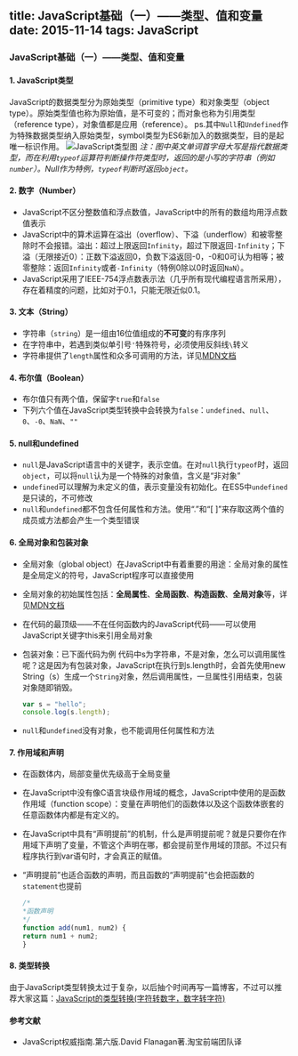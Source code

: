 title: JavaScript基础（一）——类型、值和变量
date: 2015-11-14
tags: JavaScript
---

### JavaScript基础（一）——类型、值和变量

#### 1. JavaScript类型
JavaScript的数据类型分为原始类型（primitive type）和对象类型（object type）。原始类型值也称为原始值，是不可变的；而对象也称为引用类型（reference type），对象值都是应用（reference）。
ps.其中`Null`和`Undefined`作为特殊数据类型纳入原始类型，symbol类型为ES6新加入的数据类型，目的是起唯一标识作用。
![JavaScript类型图](http://img1.ph.126.net/oPvQlzGFa4ximJvx9AdVhQ==/6631366832863549264.png)
*注：图中英文单词首字母大写是指代数据类型，而在利用`typeof`运算符判断操作符类型时，返回的是小写的字符串（例如`number`）。Null作为特例，`typeof`判断时返回`object`。*

#### 2. 数字（Number）
- JavaScript不区分整数值和浮点数值，JavaScript中的所有的数组均用浮点数值表示
- JavaScript中的算术运算在溢出（overflow）、下溢（underflow）和被零整除时不会报错。溢出：超过上限返回`Infinity`，超过下限返回`-Infinity`；下溢（无限接近0）：正数下溢返回0，负数下溢返回-0，-0和0可认为相等；被零整除：返回`Infinity`或者`-Infinity`（特例0除以0时返回`NaN`）。
- JavaScript采用了IEEE-754浮点数表示法（几乎所有现代编程语言所采用），存在着精度的问题，比如对于0.1，只能无限近似0.1。

#### 3. 文本（String）
- 字符串（`string`）是一组由16位值组成的**不可变**的有序序列
- 在字符串中，若遇到类似单引号`'`特殊符号，必须使用反斜线`\`转义
- 字符串提供了`length`属性和众多可调用的方法，详见[MDN文档](https://developer.mozilla.org/zh-CN/docs/Web/JavaScript/Reference/Global_Objects/String)

#### 4. 布尔值（Boolean）
- 布尔值只有两个值，保留字`true`和`false`
- 下列六个值在JavaScript类型转换中会转换为`false`：`undefined`、`null`、`0`、`-0`、`NaN`、`""`

#### 5. null和undefined
- `null`是JavaScript语言中的关键字，表示空值。在对`null`执行`typeof`时，返回`object`，可以将`null`认为是一个特殊的对象值，含义是“非对象”
- `undefined`可以理解为未定义的值，表示变量没有初始化。在ES5中`undefined`是只读的，不可修改
- `null`和`undefined`都不包含任何属性和方法。使用“.”和“[ ]”来存取这两个值的成员或方法都会产生一个类型错误

#### 6. 全局对象和包装对象
- 全局对象（global object）在JavaScript中有着重要的用途：全局对象的属性是全局定义的符号，JavaScript程序可以直接使用
- 全局对象的初始属性包括：**全局属性**、**全局函数**、**构造函数**、**全局对象**等，详见[MDN文档](https://developer.mozilla.org/zh-CN/docs/Web/JavaScript/Reference)
- 在代码的最顶级——不在任何函数内的JavaScript代码——可以使用JavaScript关键字this来引用全局对象
- 包装对象：已下面代码为例
	代码中s为字符串，不是对象，怎么可以调用属性呢？这是因为有包装对象，JavaScript在执行到s.length时，会首先使用new String（s）生成一个`String`对象，然后调用属性，一旦属性引用结束，包装对象随即销毁。
	
	```javascript
	var s = "hello";
	console.log(s.length);
	```

- `null`和`undefined`没有对象，也不能调用任何属性和方法

#### 7. 作用域和声明
- 在函数体内，局部变量优先级高于全局变量
- 在JavaScript中没有像C语言块级作用域的概念，JavaScript中使用的是函数作用域（function scope）：变量在声明他们的函数体以及这个函数体嵌套的任意函数体内都是有定义的。
- 在JavaScript中具有“声明提前”的机制，什么是声明提前呢？就是只要你在作用域下声明了变量，不管这个声明在哪，都会提前至作用域的顶部。不过只有程序执行到var语句时，才会真正的赋值。
- “声明提前”也适合函数的声明，而且函数的“声明提前”也会把函数的`statement`也提前

	```javascript
	/*
	*函数声明
	*/
	function add(num1, num2) {
	return num1 + num2;
	}
	```

#### 8. 类型转换
由于JavaScript类型转换太过于复杂，以后抽个时间再写一篇博客，不过可以推荐大家这篇：[JavaScript的类型转换(字符转数字，数字转字符)](http://blog.csdn.net/yangqicong/article/details/6865513)

#### 参考文献
- JavaScript权威指南.第六版.David Flanagan著.淘宝前端团队译
	